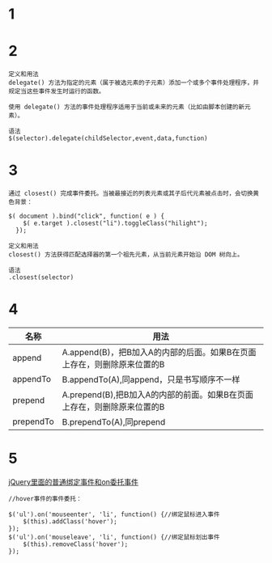 # 1

# 2
```
定义和用法
delegate() 方法为指定的元素（属于被选元素的子元素）添加一个或多个事件处理程序，并规定当这些事件发生时运行的函数。

使用 delegate() 方法的事件处理程序适用于当前或未来的元素（比如由脚本创建的新元素）。

语法
$(selector).delegate(childSelector,event,data,function)
```

# 3
```
通过 closest() 完成事件委托。当被最接近的列表元素或其子后代元素被点击时，会切换黄色背景：

$( document ).bind("click", function( e ) {
    $( e.target ).closest("li").toggleClass("hilight");
  });

定义和用法
closest() 方法获得匹配选择器的第一个祖先元素，从当前元素开始沿 DOM 树向上。

语法
.closest(selector)
```

# 4

名称|用法
-|-
append|A.append(B)，把B加入A的内部的后面。如果B在页面上存在，则删除原来位置的B
appendTo|	B.appendTo(A),同append，只是书写顺序不一样
prepend	|A.prepend(B),把B加入A的内部的前面。如果B在页面上存在，则删除原来位置的B
prependTo	|B.prependTo(A),同prepend

# 5
[jQuery里面的普通绑定事件和on委托事件](https://www.cnblogs.com/wufangfang/p/5333007.html)
```
//hover事件的事件委托：

$('ul').on('mouseenter', 'li', function() {//绑定鼠标进入事件
    $(this).addClass('hover');
});
$('ul').on('mouseleave', 'li', function() {//绑定鼠标划出事件
    $(this).removeClass('hover');
});

```

